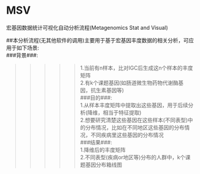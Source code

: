 # MSV
宏基因数据统计可视化自动分析流程(Metagenomics Stat and Visual)

##本分析流程(无其他软件的调用)主要用于基于宏基因丰度数据的相关分析，可应用于如下场景:<br>
###背景###:<br>
>>>>>1.当前有n样本，比对IGC后生成这n个样本的丰度矩阵<br>
    2.有k个课题基因(如肠道微生物药物代谢酶基因，抗生素基因等)<br>
###目的###:<br>
    1.从样本丰度矩阵中提取出这些基因，用于后续分析(降维，相当于特征提取)<br>
    2.想要研究清楚这些基因在这些样本(不同表型)中的分布情况，比如在不同地区这些基因的分布情况，不同疾病里这些基因的分布情况<br>
###结果###:<br>
    1.降维后的丰度矩阵<br>
    2.不同表型(疾病or地区等)分布的人群中，k个课题基因分布箱线图<br>
   

